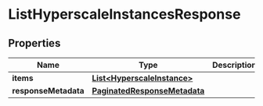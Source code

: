 

# ListHyperscaleInstancesResponse


## Properties

Name | Type | Description | Notes
------------ | ------------- | ------------- | -------------
**items** | [**List&lt;HyperscaleInstance&gt;**](HyperscaleInstance.md) |  |  [optional]
**responseMetadata** | [**PaginatedResponseMetadata**](PaginatedResponseMetadata.md) |  |  [optional]



